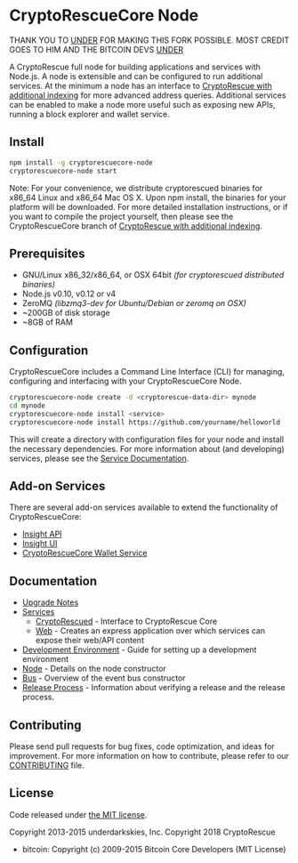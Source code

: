CryptoRescueCore Node
============
THANK YOU TO [UNDER](https://github.com/underdarkskies/) FOR MAKING THIS FORK POSSIBLE. MOST CREDIT GOES TO HIM AND THE BITCOIN DEVS
[UNDER](https://www.github.com/underdarkskies/Ravencoin)


A CryptoRescue full node for building applications and services with Node.js. A node is extensible and can be configured to run additional services. At the minimum a node has an interface to [CryptoRescue with additional indexing](https://github.com/cryptorescue-project/cryptorescue/tree/0.15.0-cryptorescuecore) for more advanced address queries. Additional services can be enabled to make a node more useful such as exposing new APIs, running a block explorer and wallet service.

## Install

```bash
npm install -g cryptorescuecore-node
cryptorescuecore-node start
```

Note: For your convenience, we distribute cryptorescued binaries for x86_64 Linux and x86_64 Mac OS X. Upon npm install, the binaries for your platform will be downloaded. For more detailed installation instructions, or if you want to compile the project yourself, then please see the CryptoRescueCore branch of [CryptoRescue with additional indexing](https://github.com/cryptorescue-project/cryptorescue/tree/0.15.0-cryptorescuecore).

## Prerequisites

- GNU/Linux x86_32/x86_64, or OSX 64bit *(for cryptorescued distributed binaries)*
- Node.js v0.10, v0.12 or v4
- ZeroMQ *(libzmq3-dev for Ubuntu/Debian or zeromq on OSX)*
- ~200GB of disk storage
- ~8GB of RAM

## Configuration

CryptoRescueCore includes a Command Line Interface (CLI) for managing, configuring and interfacing with your CryptoRescueCore Node.

```bash
cryptorescuecore-node create -d <cryptorescue-data-dir> mynode
cd mynode
cryptorescuecore-node install <service>
cryptorescuecore-node install https://github.com/yourname/helloworld
```

This will create a directory with configuration files for your node and install the necessary dependencies. For more information about (and developing) services, please see the [Service Documentation](docs/services.md).

## Add-on Services

There are several add-on services available to extend the functionality of CryptoRescueCore:

- [Insight API](https://github.com/cryptorescue-project/insight-api)
- [Insight UI](https://github.com/cryptorescue-project/insight-ui)
- [CryptoRescueCore Wallet Service](https://github.com/cryptorescue-project/cryptorescuecore-wallet-service)

## Documentation

- [Upgrade Notes](docs/upgrade.md)
- [Services](docs/services.md)
  - [CryptoRescued](docs/services/cryptorescued.md) - Interface to CryptoRescue Core
  - [Web](docs/services/web.md) - Creates an express application over which services can expose their web/API content
- [Development Environment](docs/development.md) - Guide for setting up a development environment
- [Node](docs/node.md) - Details on the node constructor
- [Bus](docs/bus.md) - Overview of the event bus constructor
- [Release Process](docs/release.md) - Information about verifying a release and the release process.

## Contributing

Please send pull requests for bug fixes, code optimization, and ideas for improvement. For more information on how to contribute, please refer to our [CONTRIBUTING](https://github.com/cryptorescue-project/cryptorescuecore/blob/master/CONTRIBUTING.md) file.

## License

Code released under [the MIT license](https://github.com/cryptorescue-project/cryptorescuecore-node/blob/master/LICENSE).

Copyright 2013-2015 underdarkskies, Inc.
Copyright 2018 CryptoRescue

- bitcoin: Copyright (c) 2009-2015 Bitcoin Core Developers (MIT License)
